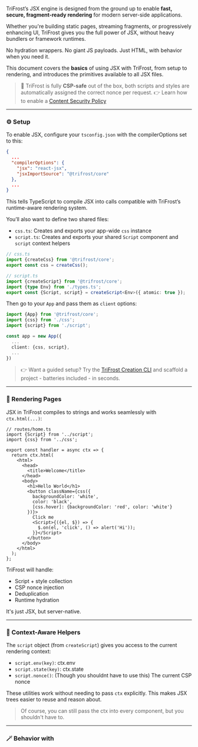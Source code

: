 TriFrost’s JSX engine is designed from the ground up to enable **fast, secure, fragment-ready rendering** for modern server-side applications.

Whether you're building static pages, streaming fragments, or progressively enhancing UI, TriFrost gives you the full power of JSX, without heavy bundlers or framework runtimes.

No hydration wrappers. No giant JS payloads. Just HTML, with behavior when you need it.

This document covers the **basics** of using JSX with TriFrost, from setup to rendering, and introduces the primitives available to all JSX files.

> 🔐 TriFrost is fully **CSP-safe** out of the box, both scripts and styles are automatically assigned the correct nonce per request.
> 👉 Learn how to enable a [Content Security Policy](/docs/middleware-api-security)

---

### ⚙️ Setup
To enable JSX, configure your `tsconfig.json` with the compilerOptions set to this:
```json
{
  ...
  "compilerOptions": {
    "jsx": "react-jsx",
    "jsxImportSource": "@trifrost/core"
  },
  ...
}
```

This tells TypeScript to compile JSX into calls compatible with TriFrost’s runtime-aware rendering system.

You’ll also want to define two shared files:
- `css.ts`: Creates and exports your app-wide `css` instance
- `script.ts`: Creates and exports your shared `Script` component and `script` context helpers

```typescript
// css.ts
import {createCss} from '@trifrost/core';
export const css = createCss();
```

```typescript
// script.ts
import {createScript} from '@trifrost/core';
import {type Env} from './types.ts';
export const {Script, script} = createScript<Env>({ atomic: true });
```

Then go to your `App` and pass them as `client` options:
```typescript
import {App} from '@trifrost/core';
import {css} from './css';
import {script} from './script';

const app = new App({
  ...
  client: {css, script},
  ...
})
```

> 👉 Want a guided setup? Try the [TriFrost Creation CLI](/docs/cli-quickstart) and scaffold a project - batteries included - in seconds.

---

### 🚀 Rendering Pages
JSX in TriFrost compiles to strings and works seamlessly with `ctx.html(...)`:
```tsx
// routes/home.ts
import {Script} from '../script';
import {css} from '../css';

export const handler = async ctx => {
  return ctx.html(
    <html>
      <head>
        <title>Welcome</title>
      </head>
      <body>
        <h1>Hello World</h1>
        <button className={css({
          backgroundColor: 'white',
          color: 'black',
          [css.hover]: {backgroundColor: 'red', color: 'white'}
        })}>
          Click me
          <Script>{({el, $}) => {
            $.on(el, 'click', () => alert('Hi'));
          }}</Script>
        </button>
      </body>
    </html>
  );
};
```

TriFrost will handle:
- Script + style collection
- CSP nonce injection
- Deduplication
- Runtime hydration

It's just JSX, but server-native.

---

### 🧬 Context-Aware Helpers
The `script` object (from `createScript`) gives you access to the current rendering context:
- `script.env(key)`: ctx.env
- `script.state(key)`: ctx.state
- `script.nonce()`: (Though you shouldnt have to use this) The current CSP nonce

These utilities work without needing to pass `ctx` explicitly. This makes JSX trees easier to reuse and reason about.

> Of course, you can still pass the ctx into every component, but you shouldn't have to.

---

### 🪄 Behavior with <Script>
Want interactivity? Just drop a `<Script>` inline. It executes on the client-side once the DOM is ready and gives you full reactivity.

Like this simple clicker:
```tsx
<button>
  Click Me
  <Script>{({el, $}) => {
    $.on(el, 'click', () => alert('Hello'));
  }}</Script>
</button>
```

Or a more advanced clicker with data watching:
```tsx
<button>
  Click Me
  <Script data={{count: 0}}>
    {({el, data, $}) => {
      data.$watch('count', val => el.innerText = `Clicked: ${val}`);

      $.on(el, 'click', () => data.count++);
    }}
  </Script>
</button>
```

Scripts are atomic, isolated, nonced, and deduplicated.

---

### 💅 Scoped Styling
TriFrost also ships with a fully atomic, SSR-native CSS engine. Define styles via your shared `css.ts`.

And use your css instance wherever necessary to style however you want:
```tsx
import {css} from '../css';

export function MyFancyBox () {
  const box = css({
    padding: '1rem',
    backgroundColor: 'black',
    color: 'white',
    [css.hover]: {color: 'yellow'}
  });

  return <div className={box}>Hover me</div>;
}
```

Out of the box you get:
- Nesting
- Pseudo selectors (`:hover`, `:focus`, etc)
- Media queries via `css.media.*`
- Theming with `css.var` and `css.theme`
- Built-in dark vs light mode
- Reusable styles/definitions with `css.use()` and `css.mix()`

... and yes, even keyframe support like the [shooting star effect on our homepage](https://github.com/trifrost-js/website/blob/main/src/components/atoms/GridBackground.tsx)

---

### 🔁 Fragment-Ready by Default
One of TriFrost’s biggest strengths is how well it handles **progressive rendering** and **partial hydration**.

- CSS is sharded automatically for fragments
- `<Script>` tags work even inside streamed HTML
- Duplicate styles/scripts are skipped at runtime
- The atomic VM merges new shards on the fly

This makes it perfect for:
- Pagination
- Filter UIs
- Infinite scroll
- Multi-phase rendering

Here's a more full-fledged example (from the news section on the website) where we're binding to form inputs to then load up an HTML fragment through a fetch call which replaces the currently loaded section.
```tsx
<form>
  <fieldset>
    <legend>Type</legend>
    <label><input type="radio" name="type" value="all" /> All</label>
    <label><input type="radio" name="type" value="blog" /> Blog</label>
    <label><input type="radio" name="type" value="release" /> Release</label>
  </fieldset>
  <fieldset>
    <legend>By Month</legend>
    <label><input type="radio" name="month" value="all" /> All</label>
    <label><input type="radio" name="month" value="2025-06" /> June 2025</label>
    <label><input type="radio" name="month" value="2025-05" /> May 2025</label>
  </fieldset>
  {/* We pass the default state of our filters */}
  <Script data={{filters: {type: 'all', month: 'all'}}}>
    {({data, $}) => {
      /* Bind the specific form inputs to the data object, this ensures we listen to changes */
      data.$bind('filters.type', 'input[name="type"]');
      data.$bind('filters.month', 'input[name="month"]');

      /* Watch the filters leaf */
      data.$watch('filters', async () => {
        /**
         * On change submit the latest filters to a server side endpoint which returns html.
         * The $.fetch util automatically builds it into a DocumentFragment as well given that the server
         * returns HTML.
         */
        const res = await $.fetch<DocumentFragment>('/filter-news', {
          method: 'POST',
          body: data.filters,
        });

        /* If all is good, we replace our news list with the new filtered result */
        if (res.ok && res.content) {
          document.getElementById('news-list')?.replaceWith(res.content);
        }
      });
    }}
  </Script>
</form>
<div id="news-list">
  {/* Initial render, will get replaced when filters change */}
</div>
```

> 👉 Want a full breakdown? See [JSX Fragments](/docs/jsx-fragments)

---

### Best Practices
- ✅ Define and export `css` and `script` from shared modules (`css.ts`, `script.ts`)
- ❌ Don’t create new `createCss()` or `createScript()` instances per render. Define them once and pass them to your app as well.
- ✅ Use `script.env()`, `script.state()` instead of passing context manually
- ✅ Keep hydration logic inside `<Script>` blocks colocated with their element

---

### TLDR
- JSX compiles to strings, not VDOM
- Full server-first pipeline: nonce-aware, deduped, reactive
- Co-locate behavior with `<Script>`
- Style to your hearts content with `css()` from a shared instance
- Perfect for fragments and progressive UIs
- CSP-safe by default (both scripts and styles)

---

### Next Steps
Ready to learn more?
- Learn about [JSX Atomic Runtime](/docs/jsx-atomic) for reactivity, stores, global pubsub and more
- Take a technical dive into [JSX Fragments](/docs/jsx-fragments)?
- Script your first interactive component with [createScript](/docs/jsx-script-behavior)
- Or explore [styling with createCss](/docs/jsx-style-system)
